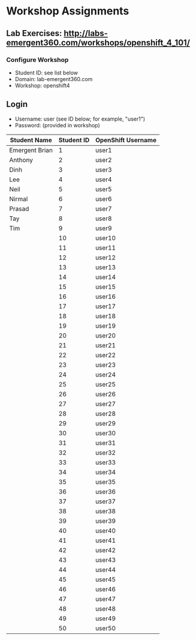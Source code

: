 # Workshop Assignments
## Lab Exercises: http://labs-emergent360.com/workshops/openshift_4_101/
### Configure Workshop
- Student ID: see list below
- Domain: lab-emergent360.com
- Workshop: openshift4

## Login
- Username: user<id> (see ID below; for example, "user1")
- Password: (provided in workshop)

| Student Name | Student ID | OpenShift Username | 
|------------ | ---------------| ---------------|
|	Emergent Brian	|	1	|	user1	|
|	Anthony |	2	|	user2	|
|	Dinh |	3	|	user3	|
|	Lee |	4	|	user4	|
| Neil |	5	|	user5	|
|	Nirmal |	6	|	user6	|
|	Prasad |	7	|	user7	|
|	Tay |	8	|	user8	|
| Tim |	9	|	user9	|
|  |	10	|	user10	|
|	 | 11	|	user11	|
|  | 12 | user12 |
|  | 13 | user13 |
|  | 14 | user14 |
|  | 15 | user15 |
|  | 16 | user16 |
|  | 17 | user17 |
|  | 18 | user18 |  
|  | 19 | user19 |  
|  | 20 | user20 |  
|  | 21 | user21 |
|  | 22 | user22 |
|  | 23 | user23 |
|  | 24 | user24 |
|  | 25 | user25 |
|  | 26 | user26 |
|  | 27 | user27 |
|  | 28 | user28 |
|  | 29 | user29 |
|  | 30 | user30 |
|  | 31 | user31 |
|  | 32 | user32 |
|  | 33 | user33 |
|  | 34 | user34 |
|  | 35 | user35 |  
|  | 36 | user36 |
|  | 37 | user37 |
|  | 38 | user38 |
|  | 39 | user39 |
|  | 40 | user40 |
|  | 41 | user41 |
|  | 42 | user42 |
|  | 43 | user43 |
|  | 44 | user44 |
|  | 45 | user45 |
|  | 46 | user46 |
|  | 47 | user47 |
|  | 48 | user48 |
|  | 49 | user49 |
|  | 50 | user50 |
  

